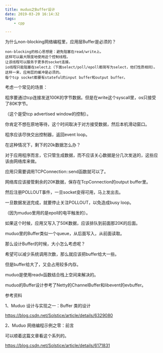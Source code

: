 ```yaml
---
title: muduo之Buffer设计
date: 2019-03-20 16:14:32
tags:
	- cpp

---
```






为什么non-blocking网络编程里，应用层Buffer是必须的？

```
non-blocking的核心思想是：避免阻塞在read/write上。
这样可以最大限度地使用这个控制线程。
让该线程可以服务于更多的socket连接。
io线程只能阻塞在select上（下面select/poll/epoll都简写为select，他们性质相同）。
这样一来，应用层的缓冲是必须的。
每个tcp socket都要有stateful的input buffer和output buffer。
```



考虑一个常见的场景：

程序要通过tcp连接发送100K的字节数据。但是在write这个syscall里，os只接受了80K字节。

（这个是受tcp advertised window的控制）。

你肯定不想在原地等待，这个时间取决于对方接受数据，然后本机滑动窗口。

程序应该尽快交出控制器，返回event loop。

在这种情况下，剩下的20k数据怎么办？



对于应用程序而言，它只管生成数据，而不应该关心数据是分几次发送的，这些应该由网络库来做。

应用只需要调用TCPConnection::send函数就可以了。

网络库应该接管剩余的20K数据，保存在TcpConnection的output buffer里。

然后注册POLLOUT事件，一旦socket变得可用，马上发出去。

一旦数据发送完成，就要停止关注POLLOUT，以免造成busy loop。

（因为muduo里用的是epoll的电平触发的）。

如果这个时候，应用又写入了50K数据，应该排队到前面那20K的后面。



muduo里的Buffer类似一个queue，从后面写入，从前面读取。

那么设计Buffer的时候，大小怎么考虑呢？

希望可以减少系统调用次数，那么就应该把buffer给大一些。

但是buffer给大了，又会占用较多内存。

muduo是使用readv函数结合栈上空间来解决的。



muduo的Buffer设计参考了Netty的ChannelBuffer和libevent的evbuffer。



参考资料

1、Muduo 设计与实现之一：Buffer 类的设计

https://blog.csdn.net/Solstice/article/details/6329080

2、Muduo 网络编程示例之零：前言

可以顺着这篇文章看这个系列的。

https://blog.csdn.net/Solstice/article/details/6171831